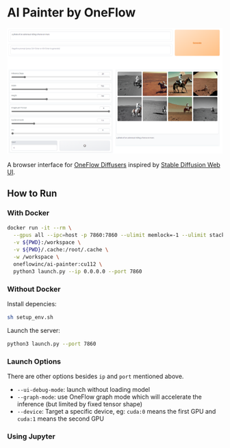 # AI Painter by OneFlow

![](./screenshot.png)

A browser interface for [OneFlow Diffusers](https://github.com/Oneflow-Inc/diffusers) inspired by [Stable Diffusion Web UI](https://github.com/AUTOMATIC1111/stable-diffusion-webui).

## How to Run

### With Docker

```bash
docker run -it --rm \
  --gpus all --ipc=host -p 7860:7860 --ulimit memlock=-1 --ulimit stack=67108864 \
  -v ${PWD}:/workspace \
  -v ${PWD}/.cache:/root/.cache \
  -w /workspace \
  oneflowinc/ai-painter:cu112 \
  python3 launch.py --ip 0.0.0.0 --port 7860
```

### Without Docker

Install depencies:

```bash
sh setup_env.sh
```

Launch the server:

```bash
python3 launch.py --port 7860
```

### Launch Options

There are other options besides `ip` and `port` mentioned above.

- `--ui-debug-mode`: launch without loading model
- `--graph-mode`: use OneFlow graph mode which will accelerate the inference (but limited by fixed tensor shape)
- `--device`: Target a specific device, eg: `cuda:0` means the first GPU and `cuda:1` means the second GPU

### Using Jupyter